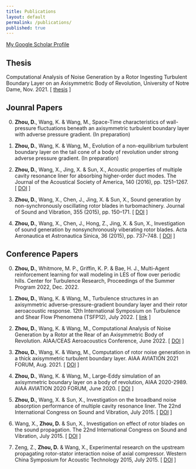 ```yaml
---
title: Publications
layout: default
permalink: /publications/
published: true
---
```


<a href="https://scholar.google.com/citations?user=x85eynIAAAAJ&hl=en&oi=ao">My Google Scholar Profile</a>

## Thesis
Computational Analysis of Noise Generation by a Rotor Ingesting Turbulent Boundary Layer on an Axisymmetric Body of Revolution, University of Notre Dame, Nov. 2021. [&nbsp;<a href="https://curate.nd.edu/show/7d278s48t31">thesis</a>&nbsp;]


## Jounral Papers
0. <b>Zhou, D.</b>, Wang, K. & Wang, M., Space-Time characteristics of wall-pressure fluctuations beneath an axisymmetric turbulent boundary layer with adverse pressure gradient. (In preparation)

0. <b>Zhou, D.</b>, Wang, K. & Wang, M., Evolution of a non-equilibrium turbulent boundary layer on the tail cone of a body of revolution under strong adverse pressure gradient. (In preparation)

0. <b>Zhou, D.</b>, Wang, X., Jing, X. & Sun, X., Acoustic properties of multiple cavity resonance liner for absorbing higher-order duct modes. The Journal of the Acoustical Society of America, 140 (2016), pp. 1251–1267. [&nbsp;<a href="https://asa.scitation.org/doi/abs/10.1121/1.4959001">DOI</a>&nbsp;]


0. <b>Zhou, D.</b>, Wang, X., Chen, J., Jing, X. & Sun, X., Sound generation by non-synchronously oscillating rotor blades in turbomachinery. Journal of Sound and Vibration, 355 (2015), pp. 150–171. [&nbsp;<a href="https://www.sciencedirect.com/science/article/abs/pii/S0022460X15005003">DOI</a>&nbsp;]

0. <b>Zhou, D.</b>, Wang, X., Chen, J., Hong, Z., Jing, X. & Sun, X., Investigation of sound generation by nonsynchronously viberating rotor blades. Acta Aeronautica et Astronautica Sinica, 36 (2015), pp. 737–748. [&nbsp;<a href="https://hkxb.buaa.edu.cn/EN/10.7527/S1000-6893.2015.0029">DOI</a>&nbsp;]



## Conference Papers
0. <b>Zhou, D.</b>, Whitmore, M. P., Griffin, K. P. & Bae, H. J., Multi-Agent reinforcement learning for wall modeling in LES
of flow over periodic hills. Center for Turbulence Research, Proceedings of the Summer Program 2022, Dec. 2022.

0. <b>Zhou, D.</b>, Wang, K. & Wang, M., Turbulence structures in an axisymmetric adverse-pressure-gradient boundary layer and their rotor aeroacoustic response. 12th International Symposium on Turbulence and Shear Flow Phenomena (TSFP12), July 2022. [&nbsp;<a href="http://www.tsfp-conference.org/proceedings/2022/448.pdf">link</a>&nbsp;]

0. <b>Zhou, D.</b>, Wang, K. & Wang, M., Computational Analysis of Noise Generation by a Rotor at the Rear of an Axisymmetric Body of Revolution. AIAA/CEAS Aeroacoustics Conference, June 2022. [&nbsp;<a href="https://arc.aiaa.org/doi/abs/10.2514/6.2022-3090">DOI</a>&nbsp;]

0. <b>Zhou, D.</b>, Wang, K. & Wang, M., Computation of rotor noise generation in a thick axisymmetric turbulent boundary layer. AIAA AVIATION 2021 FORUM, Aug. 2021. [&nbsp;<a href="https://arc.aiaa.org/doi/abs/10.2514/6.2021-2186">DOI</a>&nbsp;]

0. <b>Zhou, D.</b>, Wang, K. & Wang, M., Large-Eddy simulation of an axisymmetric boundary layer on a body of revolution, AIAA 2020-2989. AIAA AVIATION 2020 FORUM, June 2020. [&nbsp;<a href="https://arc.aiaa.org/doi/abs/10.2514/6.2020-2989">DOI</a>&nbsp;]


0. <b>Zhou, D.</b>, Wang, X. & Sun, X., Investigation on the broadband noise absorption performance of multiple cavity resonance liner. The 22nd International Congress on Sound and Vibration, July 2015. [&nbsp;<a href="https://www.researchgate.net/publication/281135750_INVESTIGATION_ON_THE_BROADBAND_NOISE_ABSORPTION_PERFORMANCE_OF_MULTIPLE_CAVITY_RESONANCE_LINER">DOI</a>&nbsp;]


0. Wang, X., <b>Zhou, D.</b> & Sun, X., Investigation on effect of rotor blades on the sound propagation. The 22nd International Congress on Sound and Vibration, July 2015. [&nbsp;<a href="https://www.researchgate.net/publication/281094771_INVESTIGATION_ON_EFFECT_OF_ROTOR_BLADES_ON_THE_SOUND_PROPAGATION">DOI</a>&nbsp;]


0. Zeng, Z., <b>Zhou, D.</b> & Wang, X., Experimental research on the upstream propagating rotor-stator interaction noise of axial compressor. Western China Symposium for Acoustic Technology 2015, July 2015. [&nbsp;<a href="https://curate.nd.edu/show/7d278s48t31">DOI</a>&nbsp;]





